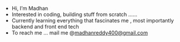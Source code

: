 -  Hi, I’m Madhan
-  Interested in  coding, building stuff from scratch ......
-  Currently learning  everything that fascinates me , most importantly backend and front end tech
-  To reach me ... mail me @madhanreddy400@gmail.com

<!---
madhan-gunapati/madhan-gunapati is a ✨ special ✨ repository because its `README.md` (this file) appears on your GitHub profile.
You can click the Preview link to take a look at your changes.
--->
